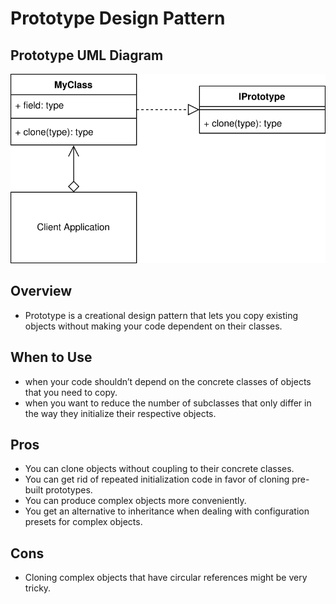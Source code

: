# Prototype Design Pattern

## Prototype UML Diagram

![Prototype UML Diagram](../../img/prototype_concept.svg)

## Overview

- Prototype is a creational design pattern that lets you copy existing objects without making your code dependent on their classes.

## When to Use

- when your code shouldn’t depend on the concrete classes of objects that you need to copy.
- when you want to reduce the number of subclasses that only differ in the way they initialize their respective objects.

## Pros 

- You can clone objects without coupling to their concrete classes.
- You can get rid of repeated initialization code in favor of cloning pre-built prototypes.
- You can produce complex objects more conveniently.
- You get an alternative to inheritance when dealing with configuration presets for complex objects.

## Cons
-  Cloning complex objects that have circular references might be very tricky.
